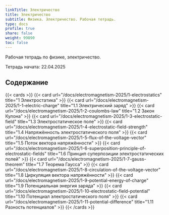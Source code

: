 ```yaml
---
linkTitle: Электричество
title: Электричество
subtitle: Физика. Электричество. Рабочая тетрадь.
type: docs
profile: true
share: false
weight: 99890
toc: false
---
```


Рабочая тетрадь по физике, электричество.

Тетрадь начата: 22.04.2025

## Содержание

{{< cards >}}
  {{< card url="/docs/electromagnetism-2025/1-electrostatics" title="1 Электростатика" >}}
  {{< card url="/docs/electromagnetism-2025/1-1-electric-charge" title="1.1 Электрический заряд" >}}
  {{< card url="/docs/electromagnetism-2025/1-2-coulombs-law" title="1.2 Закон Кулона" >}}
  {{< card url="/docs/electromagnetism-2025/1-3-electrostatic-field" title="1.3 Электростатическое поле" >}}
  {{< card url="/docs/electromagnetism-2025/1-4-electrostatic-field-strength" title="1.4 Напряжённость электростатического поля" >}}
  {{< card url="/docs/electromagnetism-2025/1-5-flux-of-the-voltage-vector" title="1.5 Поток вектора напряжённости" >}}
  {{< card url="/docs/electromagnetism-2025/1-6-superposition-principle-of-electrostatic-fields" title="1.6 Принцип суперпозиции электростатических полей" >}}
  {{< card url="/docs/electromagnetism-2025/1-7-gauss-theorem" title="1.7 Теорема Гаусса" >}}
  {{< card url="/docs/electromagnetism-2025/1-8-circulation-of-the-voltage-vector" title="1.8 Циркуляция вектора напряжённости" >}}
  {{< card url="/docs/electromagnetism-2025/1-9-potential-energy-of-charge" title="1.9 Потенциальная энергия заряда" >}}
  {{< card url="/docs/electromagnetism-2025/1-10-electrostatic-field-potential" title="1.10 Потенциал электростатического поля" >}}
  {{< card url="/docs/electromagnetism-2025/1-11-potential-difference" title="1.11 Разность потенциалов" >}}
{{< /cards >}}